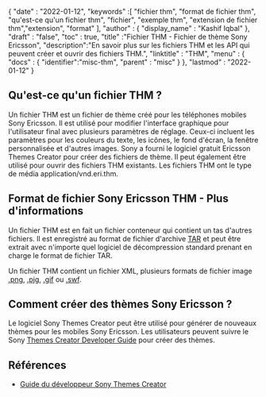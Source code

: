 {
  "date" : "2022-01-12",
  "keywords" :[ "fichier thm", "format de fichier thm", "qu'est-ce qu'un fichier thm", "fichier", "exemple thm", "extension de fichier thm","extension", "format" ],
  "author" : {
    "display_name" : "Kashif Iqbal"
},
  "draft" : "false",
  "toc" : true,
  "title" :"Fichier THM - Fichier de thème Sony Ericsson",
  "description":"En savoir plus sur les fichiers THM et les API qui peuvent créer et ouvrir des fichiers THM.",
  "linktitle" : "THM",
  "menu" : {
    "docs" : {
      "identifier":"misc-thm",
      "parent" : "misc"
}
},
  "lastmod" : "2022-01-12"
}

## Qu'est-ce qu'un fichier THM ?

Un fichier THM est un fichier de thème créé pour les téléphones mobiles Sony Ericsson. Il est utilisé pour modifier l'interface graphique pour l'utilisateur final avec plusieurs paramètres de réglage. Ceux-ci incluent les paramètres pour les couleurs du texte, les icônes, le fond d'écran, la fenêtre personnalisée et d'autres images. Sony a fourni le logiciel gratuit Ericsson Themes Creator pour créer des fichiers de thème. Il peut également être utilisé pour ouvrir des fichiers THM existants. Les fichiers THM ont le type de média application/vnd.eri.thm.

## Format de fichier Sony Ericsson THM - Plus d'informations

Un fichier THM est en fait un fichier conteneur qui contient un tas d'autres fichiers. Il est enregistré au format de fichier d'archive [TAR](/fr/compression/tar/) et peut être extrait avec n'importe quel logiciel de décompression standard prenant en charge le format de fichier TAR.

Un fichier THM contient un fichier XML, plusieurs formats de fichier image [.png](/fr/image/png/), [.pjg](/fr/image/jpeg/), [.gif](/fr/image/gif/) ou [.swf](/fr/page-description-language/swf/).

## Comment créer des thèmes Sony Ericsson ?

Le logiciel Sony Themes Creator peut être utilisé pour générer de nouveaux thèmes pour les mobiles Sony Ericsson. Les utilisateurs peuvent suivre le Sony [Themes Creator Developer Guide](https://developer.sony.com/theme-creator/get-started) pour créer des thèmes.

## Références

* [Guide du développeur Sony Themes Creator](https://developer.sony.com/theme-creator/get-started)

